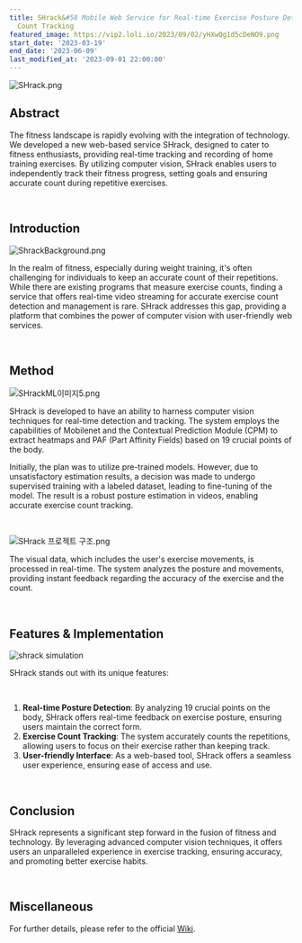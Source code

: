 ```yaml
---
title: SHrack&#58 Mobile Web Service for Real-time Exercise Posture Detection and
  Count Tracking
featured_image: https://vip2.loli.io/2023/09/02/yHXwQg1d5cDeNO9.png
start_date: '2023-03-19'
end_date: '2023-06-09'
last_modified_at: '2023-09-01 22:00:00'
---
```






![SHrack.png](https://vip2.loli.io/2023/09/02/AZ4Wa3YGPjgmbR8.png)



## Abstract

The fitness landscape is rapidly evolving with the integration of technology. We developed a new web-based service SHrack, designed to cater to fitness enthusiasts, providing real-time tracking and recording of home training exercises. By utilizing computer vision, SHrack enables users to independently track their fitness progress, setting goals and ensuring accurate count during repetitive exercises.

<br/>



## Introduction

![ShrackBackground.png](https://vip2.loli.io/2023/09/02/zqUysx7Ndep3T5i.png)

In the realm of fitness, especially during weight training, it's often challenging for individuals to keep an accurate count of their repetitions. While there are existing programs that measure exercise counts, finding a service that offers real-time video streaming for accurate exercise count detection and management is rare. SHrack addresses this gap, providing a platform that combines the power of computer vision with user-friendly web services.

<br/>



## Method

![SHrackML이미지5.png](https://vip2.loli.io/2023/09/02/yHXwQg1d5cDeNO9.png)

SHrack is developed to have an ability to harness computer vision techniques for real-time detection and tracking. The system employs the capabilities of Mobilenet and the Contextual Prediction Module (CPM) to extract heatmaps and PAF (Part Affinity Fields) based on 19 crucial points of the body.

Initially, the plan was to utilize pre-trained models. However, due to unsatisfactory estimation results, a decision was made to undergo supervised training with a labeled dataset, leading to fine-tuning of the model. The result is a robust posture estimation in videos, enabling accurate exercise count tracking.

<br/>



![SHrack 프로젝트 구조.png](https://vip2.loli.io/2023/09/02/viBYjWt6OxzAaZm.png)

The visual data, which includes the user's exercise movements, is processed in real-time. The system analyzes the posture and movements, providing instant feedback regarding the accuracy of the exercise and the count.

<br/>



## Features & Implementation

![shrack simulation](https://vip2.loli.io/2023/09/02/mIlvJtgei4jNwBy.png)

SHrack stands out with its unique features:

<br/>

1. **Real-time Posture Detection**: By analyzing 19 crucial points on the body, SHrack offers real-time feedback on exercise posture, ensuring users maintain the correct form.
2. **Exercise Count Tracking**: The system accurately counts the repetitions, allowing users to focus on their exercise rather than keeping track.
3. **User-friendly Interface**: As a web-based tool, SHrack offers a seamless user experience, ensuring ease of access and use.

<br/>



## Conclusion

SHrack represents a significant step forward in the fusion of fitness and technology. By leveraging advanced computer vision techniques, it offers users an unparalleled experience in exercise tracking, ensuring accuracy, and promoting better exercise habits.

<br/>



## Miscellaneous



For further details, please refer to the official [Wiki](http://cscp2.sogang.ac.kr/CSE4186/index.php/%EB%B2%8C%EA%BF%80%EC%98%A4%EC%86%8C%EB%A6%AC#.EB.A9.98.ED.86.A0.EB.A7.81).
